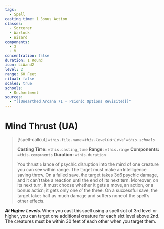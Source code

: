 ```yaml
---
tags:
  - Spell
casting_time: 1 Bonus Action
classes:
  - Sorcerer
  - Warlock
  - Wizard
components:
  - S
  - V
concentration: false
duration: 1 Round
icon: LiWand2
level: 2
range: 60 Feet
ritual: false
scales: true
schools:
  - Enchantment
sources:
  - "[[Unearthed Arcana 71 - Psionic Options Revisited]]"
---
```


# Mind Thrust (UA)

>[!spell-callout] `=this.file.name`
>*`=this.level`nd-Level `=this.schools`*
>
>**Casting Time:** `=this.casting_time`
>**Range:** `=this.range`
>**Components:** `=this.components`
>**Duration:** `=this.duration`
>
>You thrust a lance of psychic disruption into the mind of one creature you can see within range. The target must make an Intelligence saving throw. On a failed save, the target takes 3d6 psychic damage, and it can’t take a reaction until the end of its next turn. Moreover, on its next turn, it must choose whether it gets a move, an action, or a bonus action; it gets only one of the three. On a successful save, the target takes half as much damage and suffers none of the spell’s other effects.
>
>
***At Higher Levels.*** When you cast this spell using a spell slot of 3rd level or higher, you can target one additional creature for each slot level above 2nd. The creatures must be within 30 feet of each other when you target them.
